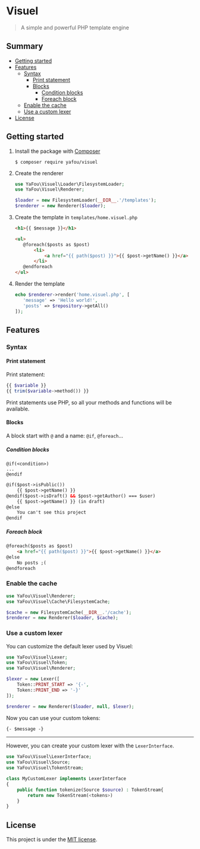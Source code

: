 # Visuel
> A simple and powerful PHP template engine

## Summary
- [Getting started](#getting-started)
- [Features](#features)
  - [Syntax](#syntax)
    - [Print statement](#print-statement)
    - [Blocks](#blocks)
      - [Condition blocks](#condition-blocks)
      - [Foreach block](#foreach-block)
  - [Enable the cache](#enable-the-cache)
  - [Use a custom lexer](#use-a-custom-lexer)
- [License](#license)

## Getting started

1. Install the package with [Composer](https://getcomposer.org)
    ```shell script
    $ composer require yafou/visuel
    ```
1. Create the renderer
    ```php
    use YaFou\Visuel\Loader\FilesystemLoader;
   use YaFou\Visuel\Renderer;
   
   $loader = new FilesystemLoader(__DIR__.'/templates');
   $renderer = new Renderer($loader);
    ```  
1. Create the template in `templates/home.visuel.php`
    ```html
   <h1>{{ $message }}</h1>
   
   <ul>
       @foreach($posts as $post)
           <li>
               <a href="{{ path($post) }}">{{ $post->getName() }}</a>
           </li>
       @endforeach
    </ul>
    ```
1. Render the template
    ```php
    echo $renderer->render('home.visuel.php', [
       'message' => 'Hello world!',
       'posts' => $repository->getAll()
   ]);
    ```

## Features

### Syntax

#### Print statement
Print statement:
```php
{{ $variable }}
{{ trim($variable->method()) }}
```
Print statements use PHP, so all your methods and functions will be available.

#### Blocks
A block start with `@` and a name: `@if`, `@foreach`...

##### Condition blocks
```
@if(<condition>)
...
@endif
```

```html
@if($post->isPublic())
    {{ $post->getName() }}
@endif($post->isDraft() && $post->getAuthor() === $user)
    {{ $post->getName() }} (in draft)
@else
    You can't see this project
@endif
```

##### Foreach block
```html
@foreach($posts as $post)
    <a href="{{ path($post) }}">{{ $post->getName() }}</a>
@else
    No posts ;(
@endforeach
```

### Enable the cache
```php
use YaFou\Visuel\Renderer;
use YaFou\Visuel\Cache\FilesystemCache;

$cache = new FilesystemCache(__DIR__.'/cache');
$renderer = new Renderer($loader, $cache);
```

### Use a custom lexer
You can customize the default lexer used by Visuel:
```php
use YaFou\Visuel\Lexer;
use YaFou\Visuel\Token;
use YaFou\Visuel\Renderer;

$lexer = new Lexer([
    Token::PRINT_START => '{-',
    Token::PRINT_END => '-}'
]);

$renderer = new Renderer($loader, null, $lexer);
```
Now you can use your custom tokens:
```html
{- $message -}
```

---

However, you can create your custom lexer with the `LexerInterface`.
```php
use YaFou\Visuel\LexerInterface;
use YaFou\Visuel\Source;
use YaFou\Visuel\TokenStream;

class MyCustomLexer implements LexerInterface
{
    public function tokenize(Source $source) : TokenStream{
        return new TokenStream(<tokens>)
    }
}
```

## License
This project is under the [MIT license](https://github.com/YaFou/Visuel/blob/main/LICENSE).
